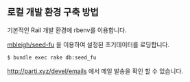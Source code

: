 ## 로컬 개발 환경 구축 방법

기본적인 Rail 개발 환경에 rbenv를 이용합니다.

[mbleigh/seed-fu](https://github.com/mbleigh/seed-fu) 을 이용하여 설정된 초기데이터를 로딩합니다.
```
$ bundle exec rake db:seed_fu
```

http://parti.xyz/devel/emails 에서 메일 발송을 확인 할 수 있습니다.
